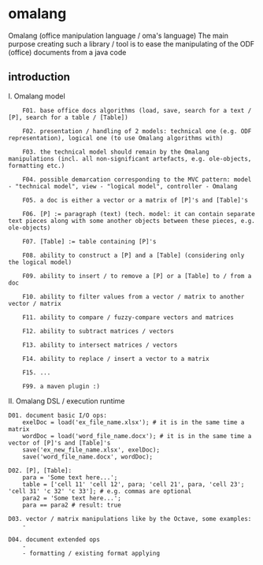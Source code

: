 # omalang
Omalang (office manipulation language / oma's language)
The main purpose creating such a library / tool is to ease the manipulating of the ODF (office) documents from a java code

## introduction
I. Omalang model

        F01. base office docs algorithms (load, save, search for a text / [P], search for a table / [Table])

        F02. presentation / handling of 2 models: technical one (e.g. ODF representation), logical one (to use Omalang algorithms with)

        F03. the technical model should remain by the Omalang manipulations (incl. all non-significant artefacts, e.g. ole-objects, formatting etc.)

        F04. possible demarcation corresponding to the MVC pattern: model - "technical model", view - "logical model", controller - Omalang

        F05. a doc is either a vector or a matrix of [P]'s and [Table]'s

        F06. [P] := paragraph (text) (tech. model: it can contain separate text pieces along with some another objects between these pieces, e.g. ole-objects)

        F07. [Table] := table containing [P]'s

        F08. ability to construct a [P] and a [Table] (considering only the logical model)

        F09. ability to insert / to remove a [P] or a [Table] to / from a doc

        F10. ability to filter values from a vector / matrix to another vector / matrix

        F11. ability to compare / fuzzy-compare vectors and matrices

        F12. ability to subtract matrices / vectors

        F13. ability to intersect matrices / vectors

        F14. ability to replace / insert a vector to a matrix

        F15. ...

        F99. a maven plugin :)

II. Omalang DSL / execution runtime

	D01. document basic I/O ops:
		exelDoc = load('ex_file_name.xlsx'); # it is in the same time a matrix
		wordDoc = load('word_file_name.docx'); # it is in the same time a vector of [P]'s and [Table]'s
		save('ex_new_file_name.xlsx', exelDoc);
		save('word_file_name.docx', wordDoc);
		
	D02. [P], [Table]:
		para = 'Some text here...';
		table = ['cell 11' 'cell 12', para; 'cell 21', para, 'cell 23'; 'cell 31' 'c 32' 'c 33']; # e.g. commas are optional
		para2 = 'Some text here...';
		para == para2 # result: true
		
	D03. vector / matrix manipulations like by the Octave, some examples:
		- 
		
	D04. document extended ops
		- 
		- formatting / existing format applying